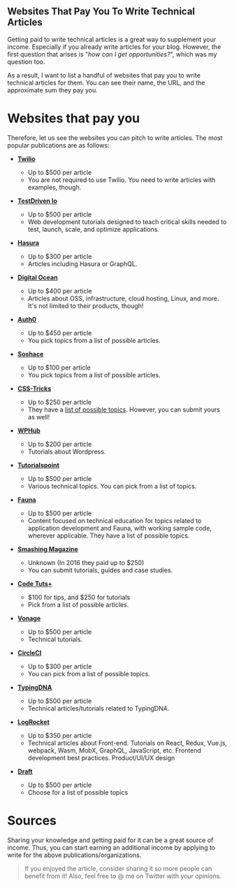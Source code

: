 ## Websites That Pay You To Write Technical Articles

Getting paid to write technical articles is a great way to supplement your income. Especially if you already write articles for your blog. However, the first question that arises is "*how can I get opportunities?*", which was my question too. 

As a result, I want to list a handful of websites that pay you to write technical articles for them. You can see their name, the URL, and the approximate sum they pay you.

# Websites that pay you 
Therefore, let us see the websites you can pitch to write articles. The most popular publications are as follows:

* **[Twilio](https://go.twilio.com/twilio-voices/)**
    * Up to $500 per article
    * You are not required to use Twilio. You need to write articles with examples, though.

* **[TestDriven Io](https://testdriven.io/blog/)**
    * Up to $500 per article
    * Web development tutorials designed to teach critical skills needed to test, launch, scale, and optimize applications.

* **[Hasura](https://blog.hasura.io/the-hasura-technical-writer-program/)**
    * Up to $300 per article
    * Articles including Hasura or GraphQL.

* **[Digital Ocean](https://www.digitalocean.com/community/pages/write-for-digitalocean)**
    * Up to $400 per article
    * Articles about OSS, infrastructure, cloud hosting, Linux, and more. It's not limited to their products, though!

* **[Auth0](https://auth0.com/apollo-program)**
    * Up to $450 per article
    * You pick topics from a list of possible articles.

* **[Soshace](https://docs.google.com/document/d/1DZ9Hj8AcNfHI6bC4bfTDIFRNIIFnda6Mkj_n_4x3hWw/edit)**
    * Up to $100 per article
    * You pick topics from a list of possible articles.

* **[CSS-Tricks](https://css-tricks.com/guest-posting/)**
    * Up to $250 per article
    * They have a [list of possible topics](https://www.notion.so/Writing-for-CSS-Tricks-0224d13de0b4421dadc667dddf512fc6). However, you can submit yours as well!

* **[WPHub](https://www.wphub.com/write-for-us/)**
    * Up to $200 per article
    * Tutorials about Wordpress.

* **[Tutorialspoint](https://www.tutorialspoint.com/about/tutorials_writing.htm)**
    * Up to $500 per article
    * Various technical topics. You can pick from a list of topics.

* **[Fauna](https://fauna.com/blog/write-with-fauna)**
    * Up to $500 per article
    * Content focused on technical education for topics related to application development and Fauna, with working sample code, wherever applicable. They have a list of possible topics.

* **[Smashing Magazine](https://www.smashingmagazine.com/write-for-us/)**
    * Unknown (In 2016 they paid up to $250)
    * You can submit tutorials, guides and case studies. 

* **[Code Tuts+](https://code.tutsplus.com/articles/call-for-authors-write-for-tuts--cms-22034)**
    * $100 for tips, and $250 for tutorials
    * Pick from a list of possible articles.

* **[Vonage](https://developer.nexmo.com/spotlight/)**
    * Up to $500 per article
    * Technical tutorials.

* **[CircleCI](https://circleci.com/blog/guest-writer-program/)**
    * Up to $300 per article
    * You can pick from a list of possible topics.

* **[TypingDNA](https://www.typingdna.com/guest-author-program)**
    * Up to $500 per article
    * Technical articles/tutorials related to TypingDNA.

* **[LogRocket](https://blog.logrocket.com/become-a-logrocket-guest-author-7d970eb673f9/)**
    * Up to $350 per article
    * Technical articles about Front-end. Tutorials on React, Redux, Vue.js, webpack, Wasm, MobX, GraphQL, JavaScript, etc. Frontend development best practices. Product/UI/UX design

* **[Draft](https://draft.dev/#write)**
    * Up to $500 per article
    * Choose for a list of possible topics

# Sources
Sharing your knowledge and getting paid for it can be a great source of income. Thus, you can start earning an additional income by applying to write for the above publications/organizations.

> If you enjoyed the article, consider sharing it so more people can benefit from it! Also, feel free to @ me on Twitter with your opinions.